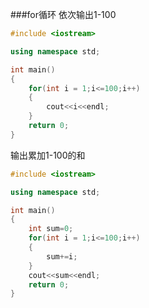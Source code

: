 ###for循环
依次输出1-100
```cpp
#include <iostream>

using namespace std;

int main()
{
	for(int i = 1;i<=100;i++)
	{
		cout<<i<<endl;
	}
	return 0;
}
```
输出累加1-100的和
```cpp
#include <iostream>

using namespace std;

int main()
{
	int sum=0;
	for(int i = 1;i<=100;i++)
	{
		sum+=i;
	}
	cout<<sum<<endl;
	return 0;
}
```
